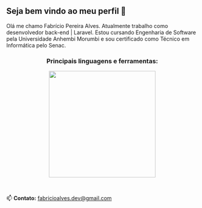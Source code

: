 ## Seja bem vindo ao meu perfil 👋

 Olá me chamo Fabrício Pereira Alves. Atualmente trabalho como desenvolvedor back-end | Laravel. Estou cursando Engenharia de Software pela Universidade Anhembi Morumbi e sou certificado como Técnico em Informática pelo Senac.

<!-- - 🔭 I’m currently working on ... -->
<!-- - 👯 I’m looking to collaborate on ... -->
<!-- - 🤔 I’m looking for help with ... -->
<!-- - 💬 Ask me about ... -->

<h3 align="center">Principais linguagens e ferramentas:</h3>
<p align="center">
  <a href="https://skillicons.dev">
    <img width="280" src="https://skillicons.dev/icons?i=php,laravel,golang,mysql,docker,linux" />
  </a>
</p>

<br>

 📫 **Contato:** <a target="_black" href="mailto:fabricioalves.dev@gmail.com"> fabricioalves.dev@gmail.com <a>
